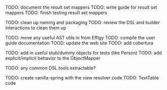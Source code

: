 TODO: document the result set mappers 
TODO: write guide for result set mappers
TODO: finish testing result set mappers

TODO: clean up naming and packaging
TODO: review the DSL and builder interactions to clean them up

TODO: move any useful AST utils in from Effigy
TODO: compile the user guide documentation
TOOD: update the web site
TODO: add cobertura

TODO: add in useful stub/dummy objects for tests (like Person)
TODO: add explicit/implicit behavior to the ObjectMapper

TODO: any common DSL tools extractable?

TODO: create vanilla-spring with the view resolver code
TODO: TextTable code
